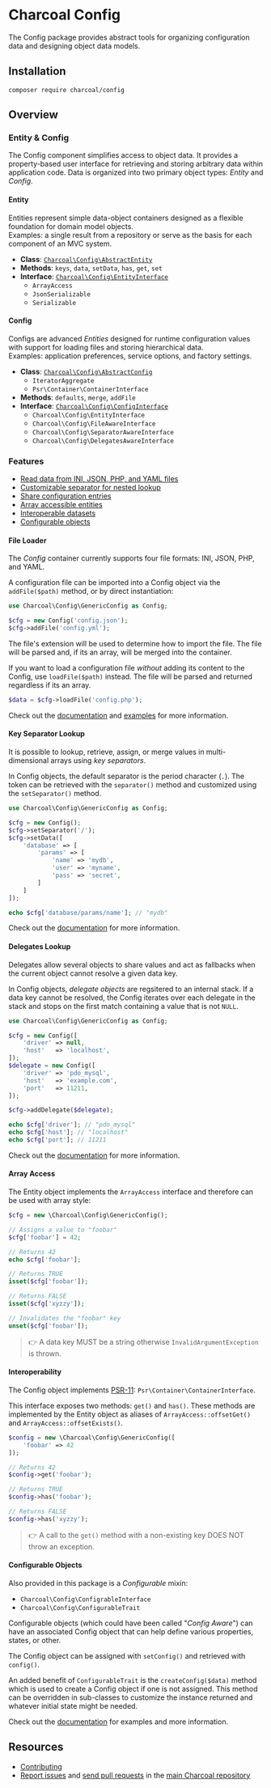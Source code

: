 Charcoal Config
===============

The Config package provides abstract tools for organizing configuration data and designing object data models.

## Installation

```shell
composer require charcoal/config
```

## Overview

### Entity & Config

The Config component simplifies access to object data. It provides a property-based user interface for retrieving and storing arbitrary data within application code. Data is organized into two primary object types: _Entity_ and _Config_.

#### Entity

Entities represent simple data-object containers designed as a flexible foundation for domain model objects.  
Examples: a single result from a repository or serve as the basis for each component of an MVC system.

* **Class**: [`Charcoal\Config\AbstractEntity`](src/Charcoal/Config/AbstractEntity.php)
* **Methods**: `keys`, `data`, `setData`, `has`, `get`, `set`
* **Interface**: [`Charcoal\Config\EntityInterface`](src/Charcoal/Config/EntityInterface.php)
  * `ArrayAccess`
  * `JsonSerializable`
  * `Serializable`

#### Config

Configs are advanced _Entities_ designed for runtime configuration values with support for loading files and storing hierarchical data.  
Examples: application preferences, service options, and factory settings.

* **Class**: [`Charcoal\Config\AbstractConfig`](src/Charcoal/Config/AbstractConfig.php)
  * `IteratorAggregate`
  * `Psr\Container\ContainerInterface`
* **Methods**: `defaults`, `merge`, `addFile`
* **Interface**: [`Charcoal\Config\ConfigInterface`](src/Charcoal/Config/ConfigInterface.php)
  * `Charcoal\Config\EntityInterface`
  * `Charcoal\Config\FileAwareInterface`
  * `Charcoal\Config\SeparatorAwareInterface`
  * `Charcoal\Config\DelegatesAwareInterface`

### Features

* [Read data from INI, JSON, PHP, and YAML files](#file-loader)
* [Customizable separator for nested lookup](#key-separator-lookup)
* [Share configuration entries](#delegates-lookup)
* [Array accessible entities](#array-access)
* [Interoperable datasets](#interoperability)
* [Configurable objects](#configurable-objects)

#### File Loader

The _Config_ container currently supports four file formats: INI, JSON, PHP, and YAML.

A configuration file can be imported into a Config object via the `addFile($path)` method, or by direct instantiation:

```php
use Charcoal\Config\GenericConfig as Config;

$cfg = new Config('config.json');
$cfg->addFile('config.yml');
```

The file's extension will be used to determine how to import the file.
The file will be parsed and, if its an array, will be merged into the container.

If you want to load a configuration file _without_ adding its content to the Config, use `loadFile($path)` instead.
The file will be parsed and returned regardless if its an array.

```php
$data = $cfg->loadFile('config.php');
```

Check out the [documentation](docs/file-loader.md) and [examples](tests/Charcoal/Config/Fixture/pass) for more information.

#### Key Separator Lookup

It is possible to lookup, retrieve, assign, or merge values in multi-dimensional arrays using _key separators_.

In Config objects, the default separator is the period character (`.`). The token can be retrieved with the `separator()` method and customized using the `setSeparator()` method.

```php
use Charcoal\Config\GenericConfig as Config;

$cfg = new Config();
$cfg->setSeparator('/');
$cfg->setData([
    'database' => [
        'params' => [
            'name' => 'mydb',
            'user' => 'myname',
            'pass' => 'secret',
        ]
    ]
]);

echo $cfg['database/params/name']; // "mydb"
```

Check out the [documentation](docs/separator-lookup.md) for more information.

#### Delegates Lookup

Delegates allow several objects to share values and act as fallbacks when the current object cannot resolve a given data key.

In Config objects, _delegate objects_ are regsitered to an internal stack. If a data key cannot be resolved, the Config iterates over each delegate in the stack and stops on
the first match containing a value that is not `NULL`.

```php
use Charcoal\Config\GenericConfig as Config;

$cfg = new Config([
    'driver' => null,
    'host'   => 'localhost',
]);
$delegate = new Config([
    'driver' => 'pdo_mysql',
    'host'   => 'example.com',
    'port'   => 11211,
]);

$cfg->addDelegate($delegate);

echo $cfg['driver']; // "pdo_mysql"
echo $cfg['host']; // "localhost"
echo $cfg['port']; // 11211
```

Check out the [documentation](docs/delegates-lookup.md) for more information.

#### Array Access

The Entity object implements the `ArrayAccess` interface and therefore can be used with array style:

```php
$cfg = new \Charcoal\Config\GenericConfig();

// Assigns a value to "foobar"
$cfg['foobar'] = 42;

// Returns 42
echo $cfg['foobar'];

// Returns TRUE
isset($cfg['foobar']);

// Returns FALSE
isset($cfg['xyzzy']);

// Invalidates the "foobar" key
unset($cfg['foobar']);
```

> 👉 A data key MUST be a string otherwise `InvalidArgumentException` is thrown.

#### Interoperability

The Config object implements [PSR-11](psr-11): `Psr\Container\ContainerInterface`.

This interface exposes two methods: `get()` and `has()`. These methods are implemented by the Entity object as aliases of `ArrayAccess::offsetGet()` and `ArrayAccess::offsetExists()`.

```php
$config = new \Charcoal\Config\GenericConfig([
    'foobar' => 42
]);

// Returns 42
$config->get('foobar');

// Returns TRUE
$config->has('foobar');

// Returns FALSE
$config->has('xyzzy');
```

> 👉 A call to the `get()` method with a non-existing key DOES NOT throw an exception.

#### Configurable Objects

Also provided in this package is a _Configurable_ mixin:

* `Charcoal\Config\ConfigrableInterface`
* `Charcoal\Config\ConfigurableTrait`

Configurable objects (which could have been called "_Config Aware_") can have an associated Config object that can help define various properties, states, or other.

The Config object can be assigned with `setConfig()` and retrieved with `config()`.

An added benefit of `ConfigurableTrait` is the `createConfig($data)` method which is used to create a Config object if one is not assigned. This method can be overridden in sub-classes to customize the instance returned and whatever initial state might be needed.

Check out the [documentation](docs/configurable-objects.md) for examples and more information.

## Resources

* [Contributing](https://github.com/charcoalphp/.github/blob/main/CONTRIBUTING.md)
* [Report issues](https://github.com/charcoalphp/charcoal/issues) and
  [send pull requests](https://github.com/charcoalphp/charcoal/pulls)
  in the [main Charcoal repository](https://github.com/charcoalphp/charcoal)
